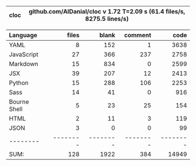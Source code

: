 cloc|github.com/AlDanial/cloc v 1.72  T=2.09 s (61.4 files/s, 8275.5 lines/s)
--- | ---

Language|files|blank|comment|code
:-------|-------:|-------:|-------:|-------:
YAML|8|152|1|3638
JavaScript|27|366|237|2758
Markdown|15|834|0|2599
JSX|39|207|12|2413
Python|15|288|106|2253
Sass|14|41|0|916
Bourne Shell|5|23|25|154
HTML|2|11|3|119
JSON|3|0|0|99
--------|--------|--------|--------|--------
SUM:|128|1922|384|14949
